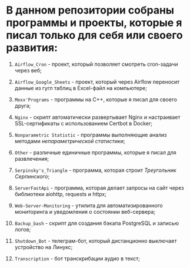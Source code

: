 # В данном репозитории собраны программы и проекты, которые я писал только для себя или своего развития:

1. ` Airflow_Cron ` - проект, который позволяет смотреть cron-задачи через веб;

2. ` Airflow_Google_Sheets ` - проект, который через Airflow переносит данные из гугл таблиц в Excel-файл на компьютере;

3. ` Mexx'Programs ` - программы на C++, которые я писал для своего друга;

4. ` Nginx ` - скрипт автоматически развертывает Nginx и настраивает SSL-сертификаты с использованием Certbot в Docker;

5. ` Nonparametric Statistic ` - программы выполняющие анализ методами *непараметрической статистики*;

6. ` Other ` -  различные единичные программы, которые я писал для развлечения;

7. ` Serpinsky's_Triangle ` - программа, которая строит *Треугольник Серпинского*;

8. ` ServerFastApi ` - программа, которая делает запросы на сайт через библиотеки aiohttp, requests и httpx;

9. ` Web-Server-Monitoring ` - утилита для автоматизированного мониторинга и уведомления о состоянии веб-сервера;

10. ` Backup_bash ` - скрипт для создания бэкапа PostgreSQL и записью логов;

11. ` Shutdown_Bot ` - телеграм-бот, который дистанционно выключает устройство на Линукс;

12. ` Transcription ` - бот транскрибации аудио в текст;

